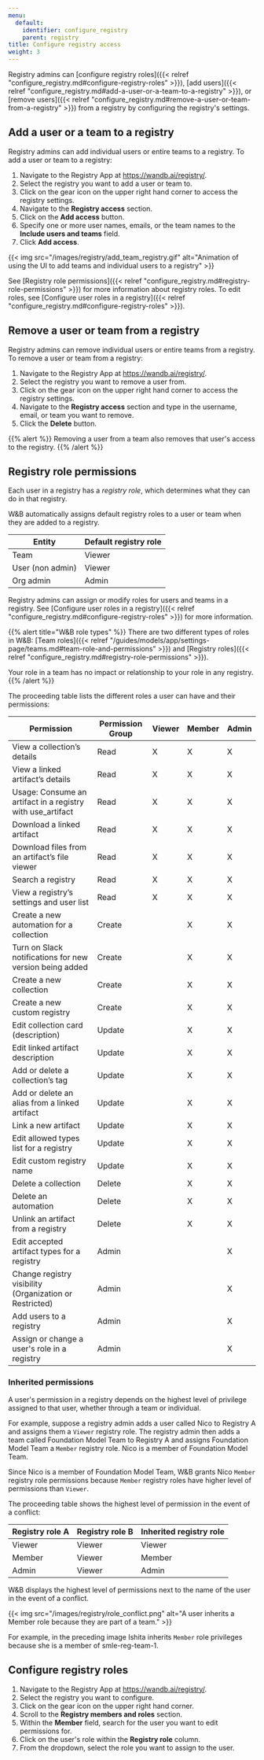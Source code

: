 ```yaml
---
menu:
  default:
    identifier: configure_registry
    parent: registry
title: Configure registry access
weight: 3
---
```


Registry admins can [configure registry roles]({{< relref "configure_registry.md#configure-registry-roles" >}}), [add users]({{< relref "configure_registry.md#add-a-user-or-a-team-to-a-registry" >}}), or [remove users]({{< relref "configure_registry.md#remove-a-user-or-team-from-a-registry" >}}) from a registry by configuring the registry's settings.

## Add a user or a team to a registry

Registry admins can add individual users or entire teams to a registry. To add a user or team to a registry:

1. Navigate to the Registry App at https://wandb.ai/registry/.
2. Select the registry you want to add a user or team to.
3. Click on the gear icon on the upper right hand corner to access the registry settings.
4. Navigate to the **Registry access** section.
5. Click on the **Add access** button.
6. Specify one or more user names, emails, or the team names to the **Include users and teams** field.
7. Click **Add access**.

{{< img src="/images/registry/add_team_registry.gif" alt="Animation of using the UI to add teams and individual users to a registry" >}}

See [Registry role permissions]({{< relref "configure_registry.md#registry-role-permissions" >}}) for more information about registry roles. To edit roles, see [Configure user roles in a registry]({{< relref "configure_registry.md#configure-registry-roles" >}}).

## Remove a user or team from a registry
Registry admins can remove individual users or entire teams from a registry. To remove a user or team from a registry:

1. Navigate to the Registry App at https://wandb.ai/registry/.
2. Select the registry you want to remove a user from.
3. Click on the gear icon on the upper right hand corner to access the registry settings.
4. Navigate to the **Registry access** section and type in the username, email, or team you want to remove.
5. Click the **Delete** button.

{{% alert %}}
Removing a user from a team also removes that user's access to the registry.
{{% /alert %}}

## Registry role permissions

Each user in a registry has a *registry role*, which determines what they can do in that registry. 

W&B automatically assigns default registry roles to a user or team when they are added to a registry. 

| Entity | Default registry role |
| ----- | ----- |
| Team | Viewer |
| User (non admin) | Viewer |
| Org admin | Admin |


Registry admins can assign or modify roles for users and teams in a registry.
See [Configure user roles in a registry]({{< relref "configure_registry.md#configure-registry-roles" >}}) for more information.

{{% alert title="W&B role types" %}}
There are two different types of roles in W&B: [Team roles]({{< relref "/guides/models/app/settings-page/teams.md#team-role-and-permissions" >}}) and [Registry roles]({{< relref "configure_registry.md#registry-role-permissions" >}}).

Your role in a team has no impact or relationship to your role in any registry.
{{% /alert %}}


The proceeding table lists the different roles a user can have and their permissions:


| Permission                                                     | Permission Group | Viewer | Member | Admin | 
|--------------------------------------------------------------- |------------------|--------|--------|-------|
| View a collection’s details                                    | Read             |   X    |   X    |   X   |
| View a linked artifact’s details                               | Read             |   X    |   X    |   X   |
| Usage: Consume an artifact in a registry with use_artifact     | Read             |   X    |   X    |   X   |
| Download a linked artifact                                     | Read             |   X    |   X    |   X   |
| Download files from an artifact’s file viewer                  | Read             |   X    |   X    |   X   |
| Search a registry                                              | Read             |   X    |   X    |   X   |
| View a registry’s settings and user list                       | Read             |   X    |   X    |   X   |
| Create a new automation for a collection                       | Create           |        |   X    |   X   |
| Turn on Slack notifications for new version being added        | Create           |        |   X    |   X   |
| Create a new collection                                        | Create           |        |   X    |   X   |
| Create a new custom registry                                   | Create           |        |   X    |   X   |
| Edit collection card (description)                             | Update           |        |   X    |   X   |
| Edit linked artifact description                               | Update           |        |   X    |   X   |
| Add or delete a collection’s tag                               | Update           |        |   X    |   X   |
| Add or delete an alias from a linked artifact                  | Update           |        |   X    |   X   |
| Link a new artifact                                            | Update           |        |   X    |   X   |
| Edit allowed types list for a registry                         | Update           |        |   X    |   X   |
| Edit custom registry name                                      | Update           |        |   X    |   X   |
| Delete a collection                                            | Delete           |        |   X    |   X   |
| Delete an automation                                           | Delete           |        |   X    |   X   |
| Unlink an artifact from a registry                             | Delete           |        |   X    |   X   |
| Edit accepted artifact types for a registry                    | Admin            |        |        |   X   |
| Change registry visibility (Organization or Restricted)        | Admin            |        |        |   X   |
| Add users to a registry                                        | Admin            |        |        |   X   |
| Assign or change a user's role in a registry                   | Admin            |        |        |   X   |


### Inherited permissions

A user's permission in a registry depends on the highest level of privilege assigned to that user, whether through a team or individual. 

For example, suppose a registry admin adds a user called Nico to Registry A and assigns them a `Viewer` registry role. The registry admin then adds a team called Foundation Model Team to Registry A and assigns Foundation Model Team a `Member` registry role. Nico is a member of Foundation Model Team.

Since Nico is a member of Foundation Model Team, W&B grants Nico `Member` registry role permissions because `Member` registry roles have higher level of permissions than `Viewer`. 

The proceeding table shows the highest level of permission in the event of a conflict:

| Registry role A | Registry role B  | Inherited registry role |
| ------ | ------ | ------ | 
| Viewer | Viewer | Viewer |
| Member | Viewer | Member |
| Admin  | Viewer | Admin  | 

W&B displays the highest level of permissions next to the name of the user in the event of a conflict.

{{< img src="/images/registry/role_conflict.png" alt="A user inherits a Member role because they are part of a team." >}}

For example, in the preceding image Ishita inherits `Member` role privileges because she is a member of smle-reg-team-1.

## Configure registry roles
1. Navigate to the Registry App at https://wandb.ai/registry/.
2. Select the registry you want to configure.
3. Click on the gear icon on the upper right hand corner.
4. Scroll to the **Registry members and roles** section.
5. Within the **Member** field, search for the user you want to edit permissions for.
6. Click on the user's role within the **Registry role** column. 
7. From the dropdown, select the role you want to assign to the user.



